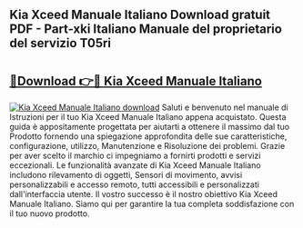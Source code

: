 ## Kia Xceed Manuale Italiano Download gratuit PDF - Part-xki Italiano Manuale del proprietario del servizio T05ri

# <h2><a href="http://dfaibmz.blite.top/?on=Kia+Xceed+Manuale+Italiano">🔗Download 👉🔴 Kia Xceed Manuale Italiano</a></h2>

[![Kia Xceed Manuale Italiano download](https://i.imgur.com/lujVjoI.png)](http://dfaibmz.blite.top/?on=Kia+Xceed+Manuale+Italiano)
Saluti e benvenuto nel manuale di Istruzioni per il tuo Kia Xceed Manuale Italiano appena acquistato. Questa guida è appositamente progettata per aiutarti a ottenere il massimo dal tuo Prodotto fornendo una spiegazione approfondita delle sue caratteristiche, configurazione, utilizzo, Manutenzione e Risoluzione dei problemi. Grazie per aver scelto il marchio ci impegniamo a fornirti prodotti e servizi eccezionali. Le funzionalità avanzate di Kia Xceed Manuale Italiano includono rilevamento di oggetti, Sensori di movimento, avvisi personalizzabili e accesso remoto, tutti accessibili e personalizzati dall'interfaccia utente. Il vostro successo è il nostro obiettivo Kia Xceed Manuale Italiano. Siamo qui per garantire la tua completa soddisfazione con il tuo nuovo prodotto.

